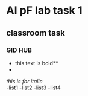 # AI pF lab task 1
## classroom task
### GID HUB
* this text is bold**
* <br/>
_this is for italic_
<br/>
-list1
-list2
-list3
-list4

